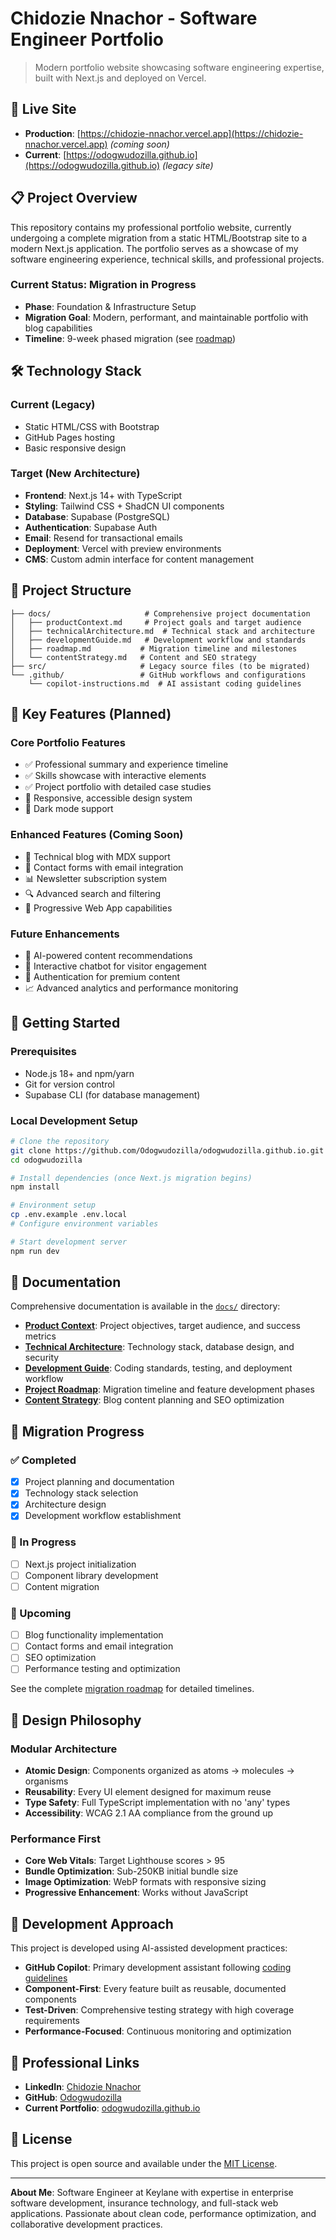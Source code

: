 # Chidozie Nnachor - Software Engineer Portfolio

> Modern portfolio website showcasing software engineering expertise, built with Next.js and deployed on Vercel.

## 🚀 Live Site
- **Production**: [https://chidozie-nnachor.vercel.app](https://chidozie-nnachor.vercel.app) *(coming soon)*
- **Current**: [https://odogwudozilla.github.io](https://odogwudozilla.github.io) *(legacy site)*

## 📋 Project Overview

This repository contains my professional portfolio website, currently undergoing a complete migration from a static HTML/Bootstrap site to a modern Next.js application. The portfolio serves as a showcase of my software engineering experience, technical skills, and professional projects.

### Current Status: **Migration in Progress**
- **Phase**: Foundation & Infrastructure Setup
- **Migration Goal**: Modern, performant, and maintainable portfolio with blog capabilities
- **Timeline**: 9-week phased migration (see [roadmap](./docs/roadmap.md))

## 🛠️ Technology Stack

### Current (Legacy)
- Static HTML/CSS with Bootstrap
- GitHub Pages hosting
- Basic responsive design

### Target (New Architecture)
- **Frontend**: Next.js 14+ with TypeScript
- **Styling**: Tailwind CSS + ShadCN UI components
- **Database**: Supabase (PostgreSQL)
- **Authentication**: Supabase Auth
- **Email**: Resend for transactional emails
- **Deployment**: Vercel with preview environments
- **CMS**: Custom admin interface for content management

## 📁 Project Structure

```
├── docs/                     # Comprehensive project documentation
│   ├── productContext.md     # Project goals and target audience
│   ├── technicalArchitecture.md  # Technical stack and architecture
│   ├── developmentGuide.md   # Development workflow and standards
│   ├── roadmap.md           # Migration timeline and milestones
│   └── contentStrategy.md   # Content and SEO strategy
├── src/                     # Legacy source files (to be migrated)
└── .github/                 # GitHub workflows and configurations
    └── copilot-instructions.md  # AI assistant coding guidelines
```

## 🎯 Key Features (Planned)

### Core Portfolio Features
- ✅ Professional summary and experience timeline
- ✅ Skills showcase with interactive elements
- ✅ Project portfolio with detailed case studies
- 🔄 Responsive, accessible design system
- 🔄 Dark mode support

### Enhanced Features (Coming Soon)
- 📝 Technical blog with MDX support
- 📧 Contact forms with email integration
- 📊 Newsletter subscription system
- 🔍 Advanced search and filtering
- 📱 Progressive Web App capabilities

### Future Enhancements
- 🤖 AI-powered content recommendations
- 💬 Interactive chatbot for visitor engagement
- 🔐 Authentication for premium content
- 📈 Advanced analytics and performance monitoring

## 🚀 Getting Started

### Prerequisites
- Node.js 18+ and npm/yarn
- Git for version control
- Supabase CLI (for database management)

### Local Development Setup
```bash
# Clone the repository
git clone https://github.com/Odogwudozilla/odogwudozilla.github.io.git
cd odogwudozilla

# Install dependencies (once Next.js migration begins)
npm install

# Environment setup
cp .env.example .env.local
# Configure environment variables

# Start development server
npm run dev
```

## 📖 Documentation

Comprehensive documentation is available in the [`docs/`](./docs/) directory:

- **[Product Context](./docs/productContext.md)**: Project objectives, target audience, and success metrics
- **[Technical Architecture](./docs/technicalArchitecture.md)**: Technology stack, database design, and security
- **[Development Guide](./docs/developmentGuide.md)**: Coding standards, testing, and deployment workflow
- **[Project Roadmap](./docs/roadmap.md)**: Migration timeline and feature development phases
- **[Content Strategy](./docs/contentStrategy.md)**: Blog content planning and SEO optimization

## 🔄 Migration Progress

### ✅ Completed
- [x] Project planning and documentation
- [x] Technology stack selection
- [x] Architecture design
- [x] Development workflow establishment

### 🔄 In Progress
- [ ] Next.js project initialization
- [ ] Component library development
- [ ] Content migration

### 📅 Upcoming
- [ ] Blog functionality implementation
- [ ] Contact forms and email integration
- [ ] SEO optimization
- [ ] Performance testing and optimization

See the complete [migration roadmap](./docs/roadmap.md) for detailed timelines.

## 🎨 Design Philosophy

### Modular Architecture
- **Atomic Design**: Components organized as atoms → molecules → organisms
- **Reusability**: Every UI element designed for maximum reuse
- **Type Safety**: Full TypeScript implementation with no 'any' types
- **Accessibility**: WCAG 2.1 AA compliance from the ground up

### Performance First
- **Core Web Vitals**: Target Lighthouse scores > 95
- **Bundle Optimization**: Sub-250KB initial bundle size
- **Image Optimization**: WebP formats with responsive sizing
- **Progressive Enhancement**: Works without JavaScript

## 🤝 Development Approach

This project is developed using AI-assisted development practices:

- **GitHub Copilot**: Primary development assistant following [coding guidelines](./.github/copilot-instructions.md)
- **Component-First**: Every feature built as reusable, documented components
- **Test-Driven**: Comprehensive testing strategy with high coverage requirements
- **Performance-Focused**: Continuous monitoring and optimization

## 🔗 Professional Links

- **LinkedIn**: [Chidozie Nnachor](https://www.linkedin.com/in/chidoziennachor/)
- **GitHub**: [Odogwudozilla](https://github.com/Odogwudozilla)
- **Current Portfolio**: [odogwudozilla.github.io](https://odogwudozilla.github.io)

## 📄 License

This project is open source and available under the [MIT License](LICENSE).

---

**About Me**: Software Engineer at Keylane with expertise in enterprise software development, insurance technology, and full-stack web applications. Passionate about clean code, performance optimization, and collaborative development practices.
